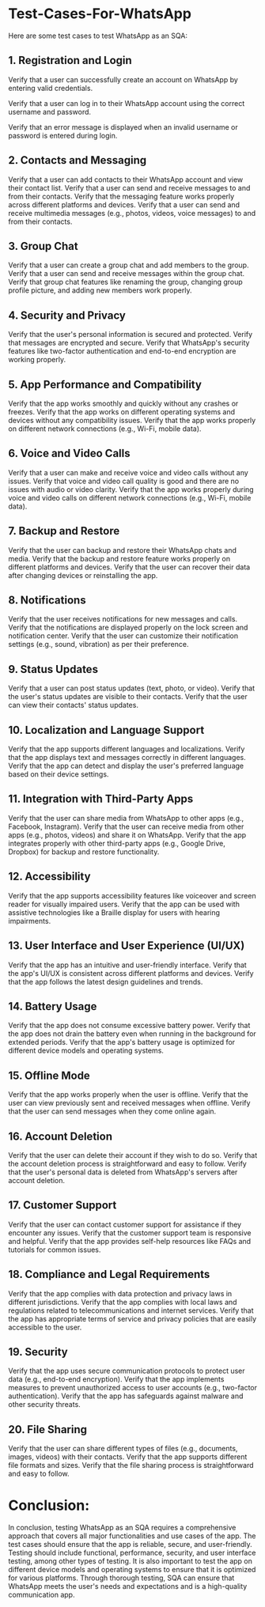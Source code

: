 # Test-Cases-For-WhatsApp
Here are some test cases to test WhatsApp as an SQA:

## 1. Registration and Login
Verify that a user can successfully create an account on WhatsApp by entering valid credentials.

Verify that a user can log in to their WhatsApp account using the correct username and password.

Verify that an error message is displayed when an invalid username or password is entered during login.

## 2. Contacts and Messaging
Verify that a user can add contacts to their WhatsApp account and view their contact list.
Verify that a user can send and receive messages to and from their contacts.
Verify that the messaging feature works properly across different platforms and devices.
Verify that a user can send and receive multimedia messages (e.g., photos, videos, voice messages) to and from their contacts.

## 3. Group Chat
Verify that a user can create a group chat and add members to the group.
Verify that a user can send and receive messages within the group chat.
Verify that group chat features like renaming the group, changing group profile picture, and adding new members work properly.

## 4. Security and Privacy
Verify that the user's personal information is secured and protected.
Verify that messages are encrypted and secure.
Verify that WhatsApp's security features like two-factor authentication and end-to-end encryption are working properly.

## 5. App Performance and Compatibility
Verify that the app works smoothly and quickly without any crashes or freezes.
Verify that the app works on different operating systems and devices without any compatibility issues.
Verify that the app works properly on different network connections (e.g., Wi-Fi, mobile data).

## 6. Voice and Video Calls
Verify that a user can make and receive voice and video calls without any issues.
Verify that voice and video call quality is good and there are no issues with audio or video clarity.
Verify that the app works properly during voice and video calls on different network connections (e.g., Wi-Fi, mobile data).

## 7. Backup and Restore
Verify that the user can backup and restore their WhatsApp chats and media.
Verify that the backup and restore feature works properly on different platforms and devices.
Verify that the user can recover their data after changing devices or reinstalling the app.

## 8. Notifications
Verify that the user receives notifications for new messages and calls.
Verify that the notifications are displayed properly on the lock screen and notification center.
Verify that the user can customize their notification settings (e.g., sound, vibration) as per their preference.

## 9. Status Updates
Verify that a user can post status updates (text, photo, or video).
Verify that the user's status updates are visible to their contacts.
Verify that the user can view their contacts' status updates.

## 10. Localization and Language Support
Verify that the app supports different languages and localizations.
Verify that the app displays text and messages correctly in different languages.
Verify that the app can detect and display the user's preferred language based on their device settings.

## 11. Integration with Third-Party Apps
Verify that the user can share media from WhatsApp to other apps (e.g., Facebook, Instagram).
Verify that the user can receive media from other apps (e.g., photos, videos) and share it on WhatsApp.
Verify that the app integrates properly with other third-party apps (e.g., Google Drive, Dropbox) for backup and restore functionality.

## 12. Accessibility
Verify that the app supports accessibility features like voiceover and screen reader for visually impaired users.
Verify that the app can be used with assistive technologies like a Braille display for users with hearing impairments.

## 13. User Interface and User Experience (UI/UX)
Verify that the app has an intuitive and user-friendly interface.
Verify that the app's UI/UX is consistent across different platforms and devices.
Verify that the app follows the latest design guidelines and trends.

## 14. Battery Usage
Verify that the app does not consume excessive battery power.
Verify that the app does not drain the battery even when running in the background for extended periods.
Verify that the app's battery usage is optimized for different device models and operating systems.

## 15. Offline Mode
Verify that the app works properly when the user is offline.
Verify that the user can view previously sent and received messages when offline.
Verify that the user can send messages when they come online again.

## 16. Account Deletion
Verify that the user can delete their account if they wish to do so.
Verify that the account deletion process is straightforward and easy to follow.
Verify that the user's personal data is deleted from WhatsApp's servers after account deletion.

## 17. Customer Support
Verify that the user can contact customer support for assistance if they encounter any issues.
Verify that the customer support team is responsive and helpful.
Verify that the app provides self-help resources like FAQs and tutorials for common issues.

## 18. Compliance and Legal Requirements
Verify that the app complies with data protection and privacy laws in different jurisdictions.
Verify that the app complies with local laws and regulations related to telecommunications and internet services.
Verify that the app has appropriate terms of service and privacy policies that are easily accessible to the user.

## 19. Security
Verify that the app uses secure communication protocols to protect user data (e.g., end-to-end encryption).
Verify that the app implements measures to prevent unauthorized access to user accounts (e.g., two-factor authentication).
Verify that the app has safeguards against malware and other security threats.

## 20. File Sharing
Verify that the user can share different types of files (e.g., documents, images, videos) with their contacts.
Verify that the app supports different file formats and sizes.
Verify that the file sharing process is straightforward and easy to follow.

# Conclusion:
In conclusion, testing WhatsApp as an SQA requires a comprehensive approach that covers all major functionalities and use cases of the app. The test cases should ensure that the app is reliable, secure, and user-friendly. Testing should include functional, performance, security, and user interface testing, among other types of testing. It is also important to test the app on different device models and operating systems to ensure that it is optimized for various platforms. Through thorough testing, SQA can ensure that WhatsApp meets the user's needs and expectations and is a high-quality communication app.
